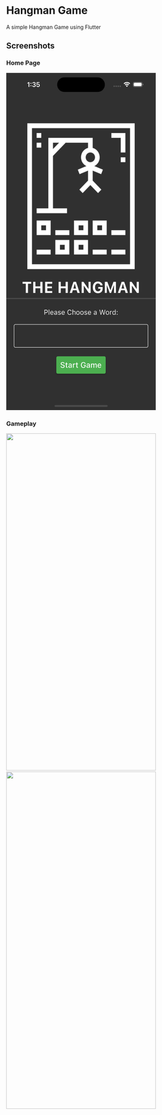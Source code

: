 # Hangman Game

A simple Hangman Game using Flutter

## Screenshots
### Home Page
<img src="IMAGE1.png" width="400" height="900">

### Gameplay 
<img src="https://github.com/MarkosDesypris/Flutter-Hangman/assets/46244014/c35fd88e-aef2-4f08-a2ad-f2cee7c6a30b" width="400" height="900">
<img src="![Simulator Screen Shot - Flutter - 2023-07-21 at 13 52 13](https://github.com/MarkosDesypris/Flutter-Hangman/assets/46244014/fb4b0e1b-37f4-401d-ba0e-7d183e27179b)" width="400" height="900">


